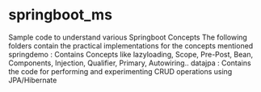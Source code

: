 # springboot_ms
Sample code to understand various Springboot Concepts
The following folders contain the practical implementations for the concepts mentioned
springdemo : Contains Concepts like lazyloading, Scope, Pre-Post, Bean, Components, Injection, Qualifier, Primary, Autowiring..
datajpa : Contains the code for performing and experimenting CRUD operations using JPA/Hibernate
